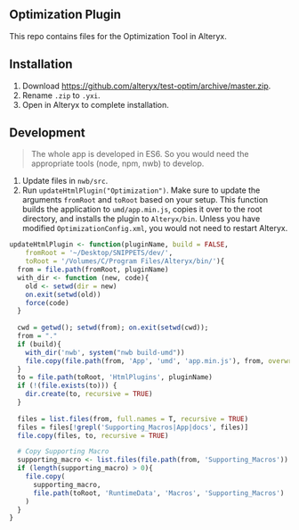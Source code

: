 ## Optimization Plugin

This repo contains files for the Optimization Tool in Alteryx.


## Installation

1. Download https://github.com/alteryx/test-optim/archive/master.zip.
2. Rename `.zip` to `.yxi`.
3. Open in Alteryx to complete installation.

## Development

> The whole app is developed in ES6. So you would need the appropriate tools (node, npm, nwb) to develop.

1. Update files in `nwb/src`.
2. Run `updateHtmlPlugin("Optimization")`. Make sure to update the arguments `fromRoot` and `toRoot` based on your setup. This function builds the application to `umd/app.min.js`, copies it over to the root directory, and installs the plugin to `Alteryx/bin`. Unless you have modified `OptimizationConfig.xml`, you would not need to restart Alteryx.

```r
updateHtmlPlugin <- function(pluginName, build = FALSE,
    fromRoot = '~/Desktop/SNIPPETS/dev/',
    toRoot = '/Volumes/C/Program Files/Alteryx/bin/'){
  from = file.path(fromRoot, pluginName)
  with_dir <- function (new, code){
    old <- setwd(dir = new)
    on.exit(setwd(old))
    force(code)
  }
  
  cwd = getwd(); setwd(from); on.exit(setwd(cwd));
  from = "."
  if (build){
    with_dir('nwb', system("nwb build-umd"))
    file.copy(file.path(from, 'App', 'umd', 'app.min.js'), from, overwrite = TRUE)
  }
  to = file.path(toRoot, 'HtmlPlugins', pluginName)
  if (!(file.exists(to))) {
    dir.create(to, recursive = TRUE)
  }
 
  files = list.files(from, full.names = T, recursive = TRUE)
  files = files[!grepl('Supporting_Macros|App|docs', files)]
  file.copy(files, to, recursive = TRUE)

  # Copy Supporting Macro
  supporting_macro <- list.files(file.path(from, 'Supporting_Macros'))
  if (length(supporting_macro) > 0){
    file.copy(
      supporting_macro,
      file.path(toRoot, 'RuntimeData', 'Macros', 'Supporting_Macros')
    )
  }
}
```
